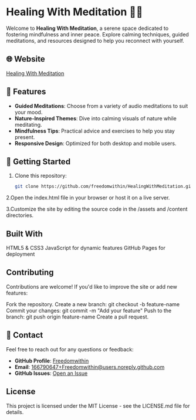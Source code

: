 # Healing With Meditation 🌿✨

Welcome to **Healing With Meditation**, a serene space dedicated to fostering mindfulness and inner peace. Explore calming techniques, guided meditations, and resources designed to help you reconnect with yourself.

## 🌐 Website

[Healing With Meditation](https://freedomwithin.github.io/HealingWithMeditation/)

## 📖 Features

- **Guided Meditations**: Choose from a variety of audio meditations to suit your mood.
- **Nature-Inspired Themes**: Dive into calming visuals of nature while meditating.
- **Mindfulness Tips**: Practical advice and exercises to help you stay present.
- **Responsive Design**: Optimized for both desktop and mobile users.

## 🚀 Getting Started

1. Clone this repository:
   ```bash
   git clone https://github.com/freedomwithin/HealingWithMeditation.git
2.Open the index.html file in your browser or host it on a live server.

3.Customize the site by editing the source code in the /assets and /content directories.

## Built With
HTML5 & CSS3
JavaScript for dynamic features
GitHub Pages for deployment
## Contributing
Contributions are welcome! If you'd like to improve the site or add new features:

Fork the repository.
Create a new branch: git checkout -b feature-name
Commit your changes: git commit -m "Add your feature"
Push to the branch: git push origin feature-name
Create a pull request.
## 📧 Contact

Feel free to reach out for any questions or feedback:
- **GitHub Profile**: [Freedomwithin](https://github.com/Freedomwithin)
- **Email**: 166790647+Freedomwithin@users.noreply.github.com
- **GitHub Issues**: [Open an Issue](https://github.com/freedomwithin/HealingWithMeditation/issues)
## License
This project is licensed under the MIT License - see the LICENSE.md file for details.
